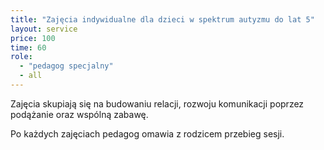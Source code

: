 ```yaml
---
title: "Zajęcia indywidualne dla dzieci w spektrum autyzmu do lat 5"
layout: service
price: 100
time: 60
role:
  - "pedagog specjalny"
  - all
---
```


Zajęcia skupiają się na budowaniu relacji, rozwoju komunikacji poprzez podążanie oraz wspólną zabawę.

Po każdych zajęciach pedagog omawia z rodzicem przebieg sesji.
